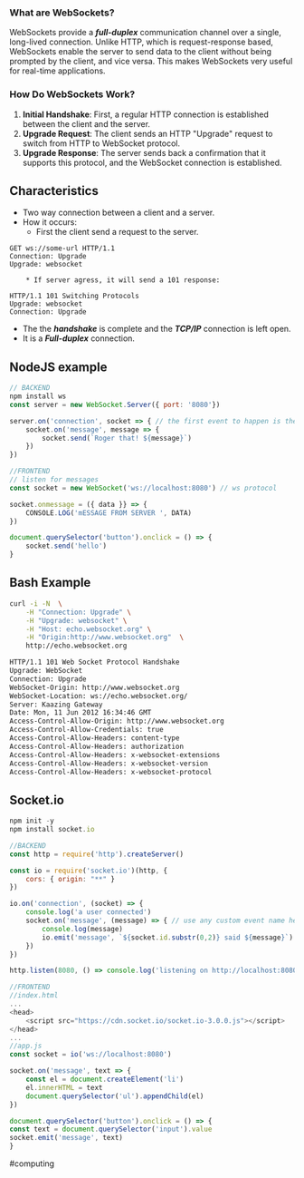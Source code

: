 ### What are WebSockets?

WebSockets provide a ***full-duplex*** communication channel over a single, long-lived connection. Unlike HTTP, which is request-response based, WebSockets enable the server to send data to the client without being prompted by the client, and vice versa. This makes WebSockets very useful for real-time applications.

### How Do WebSockets Work?

1. **Initial Handshake**: First, a regular HTTP connection is established between the client and the server.
2. **Upgrade Request**: The client sends an HTTP "Upgrade" request to switch from HTTP to WebSocket protocol.
3. **Upgrade Response**: The server sends back a confirmation that it supports this protocol, and the WebSocket connection is established.

## Characteristics

* Two way connection between a client and a server.
*  How it occurs:
	* First the client send a request to the server.
```
GET ws://some-url HTTP/1.1
Connection: Upgrade
Upgrade: websocket
```
		* If server agress, it will send a 101 response:
```
HTTP/1.1 101 Switching Protocols
Upgrade: websocket
Connection: Upgrade
```
* The the ***handshake*** is complete and the ***TCP/IP*** connection is left open.
* It is a ***Full-duplex*** connection.

## NodeJS example

```javascript
// BACKEND
npm install ws
const server = new WebSocket.Server({ port: '8080'})

server.on('connection', socket => { // the first event to happen is the connection from the client
	socket.on('message', message => {
		socket.send(`Roger that! ${message}`)
	})
})

//FRONTEND
// listen for messages
const socket = new WebSocket('ws://localhost:8080') // ws protocol

socket.onmessage = ({ data }} => {
	CONSOLE.LOG('mESSAGE FROM SERVER ', DATA)
})

document.querySelector('button').onclick = () => {
	socket.send('hello')
}
```

## Bash Example
```bash
curl -i -N  \
    -H "Connection: Upgrade" \
    -H "Upgrade: websocket" \
    -H "Host: echo.websocket.org" \
    -H "Origin:http://www.websocket.org"  \
    http://echo.websocket.org

HTTP/1.1 101 Web Socket Protocol Handshake
Upgrade: WebSocket
Connection: Upgrade
WebSocket-Origin: http://www.websocket.org
WebSocket-Location: ws://echo.websocket.org/
Server: Kaazing Gateway
Date: Mon, 11 Jun 2012 16:34:46 GMT
Access-Control-Allow-Origin: http://www.websocket.org
Access-Control-Allow-Credentials: true
Access-Control-Allow-Headers: content-type
Access-Control-Allow-Headers: authorization
Access-Control-Allow-Headers: x-websocket-extensions
Access-Control-Allow-Headers: x-websocket-version
Access-Control-Allow-Headers: x-websocket-protocol
```

## Socket.io
```javascript
npm init -y
npm install socket.io
```

```javascript
//BACKEND
const http = require('http').createServer()

const io = require('socket.io')(http, {
	cors: { origin: "**" }
})

io.on('connection', (socket) => {
	console.log('a user connected')
	socket.on('message', (message) => { // use any custom event name here
		console.log(message)
		io.emit('message', `${socket.id.substr(0,2)} said ${message}`)
	}) 
})

http.listen(8080, () => console.log('listening on http://localhost:8080'))

//FRONTEND
//index.html
...
<head>
	<script src="https://cdn.socket.io/socket.io-3.0.0.js"></script>
</head>
...
//app.js
const socket = io('ws://localhost:8080')

socket.on('message', text => {
	const el = document.createElement('li')
	el.innerHTML = text
	document.querySelector('ul').appendChild(el)
})

document.querySelector('button').onclick = () => {
const text = document.querySelector('input').value
socket.emit('message', text)
}
```

#computing 